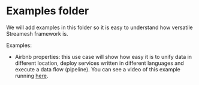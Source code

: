 Examples folder
===========

We will add examples in this folder so it is easy to understand how versatile Streamesh framework is.

Examples:
- Airbnb properties: this use case will show how easy it is to unify data in different location, deploy services written in different languages and execute a data flow (pipeline). You can see a video of this example running [here](https://www.youtube.com/watch?v=nlu9xmIURKU).

